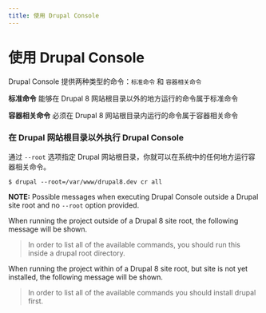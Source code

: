 ```yaml
---
title: 使用 Drupal Console
---
```

# 使用 Drupal Console

Drupal Console 提供两种类型的命令：`标准命令` 和 `容器相关命令`

**标准命令**
能够在 Drupal 8 网站根目录以外的地方运行的命令属于标准命令
 
**容器相关命令**
必须在 Drupal 8 网站根目录内运行的命令属于容器相关命令

### 在 Drupal 网站根目录以外执行 Drupal Console
通过 `--root` 选项指定 Drupal 网站根目录，你就可以在系统中的任何地方运行容器相关命令。
```
$ drupal --root=/var/www/drupal8.dev cr all
```

**NOTE:** Possible messages when executing Drupal Console outside a Drupal site root and no `--root` option provided.

When running the project outside of a Drupal 8 site root, the following message will be shown.  
> In order to list all of the available commands, you should run this inside a drupal root directory.

When running the project within of a Drupal 8 site root, but site is not yet installed, the following message will be shown.
> In order to list all of the available commands you should install drupal first.